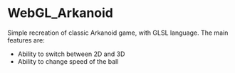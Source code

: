 # WebGL_Arkanoid
Simple recreation of classic Arkanoid game, with GLSL language. 
The main features are: 
- Ability to switch between 2D and 3D 
- Ability to change speed of the ball
